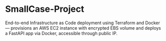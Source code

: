 # SmallCase-Project
End-to-end Infrastructure as Code deployment using Terraform and Docker — provisions an AWS EC2 instance with encrypted EBS volume and deploys a FastAPI app via Docker, accessible through public IP.

